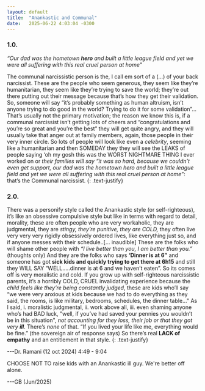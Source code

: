 ```yaml
---
layout: default
title:  "Anankastic and Communal"
date:   2025-06-22 4:03:04 -0300
---
```


### 1.0.
_“Our dad was the hometown **hero** and built a little league field and yet we were all suffering with this real cruel person at home"_

The communal narcissistic person is the, I call em sort of a (…) of your back narcissist. 
These are the people who seem generous, they seem like they’re humanitarian, they seem like they’re trying to save the world; they’re out there putting out their message because that’s how they get their validation. 
So, someone will say “it’s probably something as human altruism, isn’t anyone trying to do good in the world? Trying to do it for some validation”… That’s usually not the primary motivation; 
the reason we know this is, if a communal narcissist isn’t getting lots of cheers and “congratulations and you’re so great and you’re the best” they will get quite angry, and they will usually take that anger out at family members, again, those people in their very inner circle. 
So lots of people will look like even a _celebrity_, seeming like a humanitarian and then SOMEDAY they they will see the LEAKS of people saying ‘oh my gosh this was the WORST NIGHTMARE THING I ever worked on or *their families will say “it was so hard, because we couldn’t even get support, our dad was the hometown hero and built a little league field and yet we were all suffering with this real cruel person at home”*: that’s the Communal narcissist.
{: .text-justify}

### 2.0.
There was a personify style called the Anankastic style (or self-righteous), it’s like an obsessive compulsive style but like in terms with regard to detail, morality, these are often people who are very workaholic, they are judgmental, they are _stingy, they’re punitive, they are COLD,_ they often live very very very rigidly obsessively ordered lives, like everything just so, and if anyone messes with their schedule..[… inaudible] 
These are the folks who will shame other people with _“I live better than you, I am better than you.”_ (thoughts only)
And they are the folks who says **‘Dinner is at 6”** and someone has got **sick kids and quickly trying to get there at 6h15** and still they WILL SAY “WELL…..dinner is at 6 and we haven’t eaten”. So its comes off is very moralistic and cold.
If you grow up with self-righteous narcissistic parents, it’s a horribly COLD, CRUEL invalidating experience because the _child feels like they’re being constantly judged_, these are kids who’ll say “we were very anxious at kids because we had to do everything as they said, the rooms, is like military, bedrooms, schedules, the dinner table…" 
As I said, i. moralistic judgmental, ii. work above all, iii. even shaming anyone who’s had BAD luck, "well, if you’ve had saved your pennies you wouldn’t be in this situation", _not accounting for they loss, their job or that they got very **ill**_. There’s _none_ of that. 
“If you lived your life like me, everything would be fine.” (the sovereign air of response says)
So there’s real **LACK of empathy** and an entitlement in that style.
{: .text-justify}

---Dr. Ramani (12 oct 2024) 4:49 - 9:04

CHOOSE NOT TO raise kids with an Anankastic ill guy. 
We're better off alone. 

---GB (Jun/2025)
